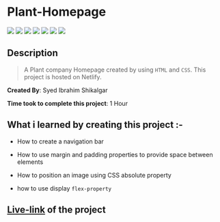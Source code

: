 # Plant-Homepage

![](https://img.shields.io/badge/-HTML-orange)
![](https://img.shields.io/badge/-CSS-green)
![](https://img.shields.io/badge/-SVG-yellowgreen)
![](https://img.shields.io/badge/-MARGIN-lightblue)
![](https://img.shields.io/badge/-FLEX-red)
![](https://img.shields.io/badge/-Padding-blue)
![](https://img.shields.io/badge/-NETLIFY-yellow)

## Description

>A Plant company Homepage created by using `HTML` and `CSS`. This project is hosted on Netlify.

**Created By**: Syed Ibrahim Shikalgar

**Time took to complete this project**: 1 Hour

## What i learned by creating this project :-

- How to create a navigation bar

- How to use margin and padding properties to provide space between elements

- How to position an image using CSS absolute property

- how to use display `flex-property`

## [Live-link](https://homepage-of-plant-company.netlify.app/) of the project